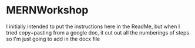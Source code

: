 # MERNWorkshop
I initially intended to put the instructions here in the ReadMe, but when I tried copy+pasting from a google doc, it cut out all the numberings of steps so I'm just going to add in the docx file

